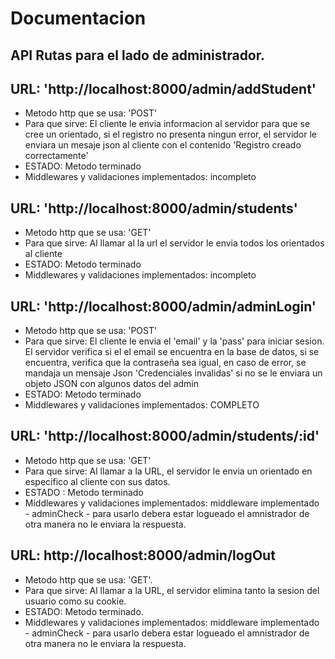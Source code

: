 # Documentacion 

## API Rutas para el lado de administrador.

## URL: 'http://localhost:8000/admin/addStudent'
- Metodo http que se usa: 'POST'
- Para que sirve: El cliente le envia informacion al servidor para que se cree un orientado, si el registro no presenta ningun error, el servidor le enviara un mesaje json al cliente con el contenido 'Registro creado correctamente'
- ESTADO: Metodo terminado
- Middlewares y validaciones implementados: incompleto

## URL: 'http://localhost:8000/admin/students'
- Metodo http que se usa: 'GET'
- Para que sirve: Al llamar al la url el servidor le envia todos los orientados al cliente
- ESTADO: Metodo terminado
- Middlewares y validaciones implementados: incompleto

## URL: 'http://localhost:8000/admin/adminLogin'
- Metodo http que se usa: 'POST'
- Para que sirve: El cliente le envia el 'email' y la 'pass' para iniciar sesion. El servidor verifica si el el email se encuentra en la base de datos, si se encuentra, verifica que la contraseña sea igual, en caso de error, se mandaja un mensaje Json 'Credenciales invalidas' si no se le enviara un objeto JSON con algunos datos del admin
- ESTADO: Metodo terminado
- Middlewares y validaciones implementados: COMPLETO

## URL: 'http://localhost:8000/admin/students/:id'
- Metodo http que se usa: 'GET'
- Para que sirve: Al llamar a la URL, el servidor le envia un orientado en especifico al cliente con sus datos.
- ESTADO : Metodo terminado
- Middlewares y validaciones implementados: middleware implementado - adminCheck - para usarlo debera estar logueado el amnistrador de otra manera no le enviara la respuesta.

## URL: http://localhost:8000/admin/logOut
- Metodo http que se usa: 'GET'.
- Para que sirve: Al llamar a la URL, el servidor elimina tanto la sesion del usuario como su cookie.
- ESTADO: Metodo terminado.
- Middlewares y validaciones implementados: middleware implementado - adminCheck - para usarlo debera estar logueado el amnistrador de otra manera no le enviara la respuesta.